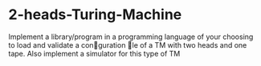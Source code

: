 # 2-heads-Turing-Machine

Implement a library/program in a programming language of
your choosing to load and validate a conguration le of a TM with two heads
and one tape. Also implement a simulator for this type of TM
